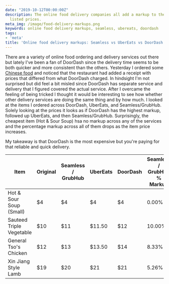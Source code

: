 ```yaml
---
date: "2019-10-12T00:00:00Z"
description: The online food delivery companies all add a markup to the restaurant's
  listed prices.
meta_img: /image/food-delivery-markups.png
keywords: online food delivery markups, seamless, ubereats, doordash
tags:
- 'meta'
title: 'Online food delivery markups: Seamless vs UberEats vs DoorDash'
---
```


There are a variety of online food ordering and delivery services out there but lately I've been a fan of DoorDash since the delivery time seems to be both quicker and more consistent than the others. Yesterday I ordered some [Chinese food](http://www.linglongxuannj.com/) and noticed that the restaurant had added a receipt with prices that differed from what DoorDash charged. In hindsight I'm not surprised but did feel a bit misled since DoorDash has separate service and delivery that I figured covered the actual service. After I overcame the feeling of being tricked I thought it would be interesting to see how whether other delivery services are doing the same thing and by how much. I looked at the items I ordered across DoorDash, UberEats, and Seamless/GrubHub. Solely looking at the prices it looks as if DoorDash has the highest markup, followed up UberEats, and then Seamless/GrubHub. Surprisingly, the cheapest item (Hot & Sour Soup) hsa no markup across any of the services and the percentage markup across all of them drops as the item price increases.

My takeaway is that DoorDash is the most expensive but you're paying for that reliable and quick delivery.

<table class="table"><thead><tr><th>Item</th><th>Original</th><th>Seamless / GrubHub</th><th>UberEats</th><th>DoorDash</th><th>Seamless / GrubHub % Markup</th><th>UberEats % Markup</th><th>DoorDash % Markup</th></tr></thead><tbody><tr><td>Hot &amp; Sour Soup (Small)</td><td>$4</td><td>$4</td><td>$4</td><td>$4</td><td>0.00%</td><td>0.00%</td><td>0.00%</td></tr><tr><td>Sauteed Triple Vegetable</td><td>$10</td><td>$11</td><td>$11.50</td><td>$12</td><td>10.00%</td><td>15.00%</td><td>20.00%</td></tr><tr><td>General Tso's Chicken</td><td>$12</td><td>$13</td><td>$13.50</td><td>$14</td><td>8.33%</td><td>12.50%</td><td>16.67%</td></tr><tr><td>Xin Jiang Style Lamb</td><td>$19</td><td>$20</td><td>$21</td><td>$21</td><td>5.26%</td><td>10.53%</td><td>10.53%</td></tr></tbody></table>

